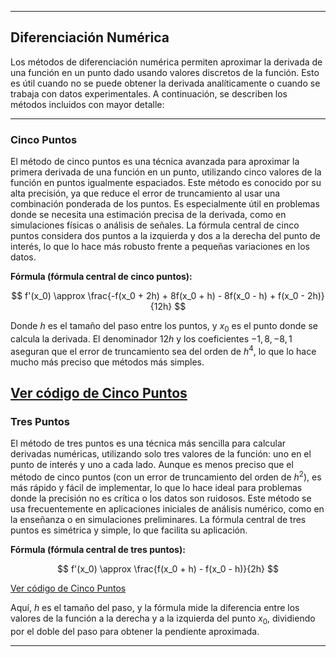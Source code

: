 
---

## Diferenciación Numérica

Los métodos de diferenciación numérica permiten aproximar la derivada de una función en un punto dado usando valores discretos de la función. Esto es útil cuando no se puede obtener la derivada analíticamente o cuando se trabaja con datos experimentales. A continuación, se describen los métodos incluidos con mayor detalle:

---

### **Cinco Puntos**

El método de cinco puntos es una técnica avanzada para aproximar la primera derivada de una función en un punto, utilizando cinco valores de la función en puntos igualmente espaciados. Este método es conocido por su alta precisión, ya que reduce el error de truncamiento al usar una combinación ponderada de los puntos. Es especialmente útil en problemas donde se necesita una estimación precisa de la derivada, como en simulaciones físicas o análisis de señales. La fórmula central de cinco puntos considera dos puntos a la izquierda y dos a la derecha del punto de interés, lo que lo hace más robusto frente a pequeñas variaciones en los datos.

**Fórmula (fórmula central de cinco puntos):**

$$
f'(x_0) \approx \frac{-f(x_0 + 2h) + 8f(x_0 + h) - 8f(x_0 - h) + f(x_0 - 2h)}{12h}
$$

Donde $h$ es el tamaño del paso entre los puntos, y $x_0$ es el punto donde se calcula la derivada. El denominador $12h$ y los coeficientes $-1, 8, -8, 1$ aseguran que el error de truncamiento sea del orden de $h^4$, lo que lo hace mucho más preciso que métodos más simples.

[Ver código de Cinco Puntos](/Métodos_De_Difereciación/Cinco_Puntos.py)
---

### **Tres Puntos**

El método de tres puntos es una técnica más sencilla para calcular derivadas numéricas, utilizando solo tres valores de la función: uno en el punto de interés y uno a cada lado. Aunque es menos preciso que el método de cinco puntos (con un error de truncamiento del orden de $h^2$), es más rápido y fácil de implementar, lo que lo hace ideal para problemas donde la precisión no es crítica o los datos son ruidosos. Este método se usa frecuentemente en aplicaciones iniciales de análisis numérico, como en la enseñanza o en simulaciones preliminares. La fórmula central de tres puntos es simétrica y simple, lo que facilita su aplicación.

**Fórmula (fórmula central de tres puntos):**

$$
f'(x_0) \approx \frac{f(x_0 + h) - f(x_0 - h)}{2h}
$$

[Ver código de Cinco Puntos](/Métodos_De_Difereciación/Tres_Puntos.py)

Aquí, $h$ es el tamaño del paso, y la fórmula mide la diferencia entre los valores de la función a la derecha y a la izquierda del punto $x_0$, dividiendo por el doble del paso para obtener la pendiente aproximada.

---

